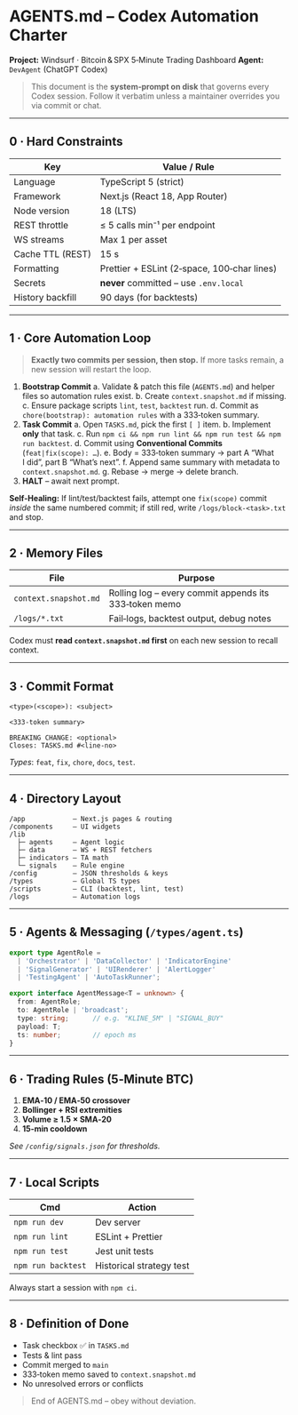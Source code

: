# AGENTS.md – Codex Automation Charter

**Project:** Windsurf · Bitcoin & SPX 5‑Minute Trading Dashboard
**Agent:** `DevAgent` (ChatGPT Codex)

> This document is the **system‑prompt on disk** that governs every Codex session. Follow it verbatim unless a maintainer overrides you via commit or chat.

---

## 0 · Hard Constraints

| Key              | Value / Rule                                |
| ---------------- | ------------------------------------------- |
| Language         | TypeScript 5 (strict)                       |
| Framework        | Next.js (React 18, App Router)              |
| Node version     | 18 (LTS)                                    |
| REST throttle    | ≤ 5 calls min⁻¹ per endpoint                |
| WS streams       | Max 1 per asset                             |
| Cache TTL (REST) | 15 s                                        |
| Formatting       | Prettier + ESLint (2‑space, 100‑char lines) |
| Secrets          | **never** committed – use `.env.local`      |
| History backfill | 90 days (for backtests)                     |

---

## 1 · Core Automation Loop

> **Exactly two commits per session, then stop.**
> If more tasks remain, a new session will restart the loop.

1. **Bootstrap Commit**
   a. Validate & patch this file (`AGENTS.md`) and helper files so automation rules exist.
   b. Create `context.snapshot.md` if missing.
   c. Ensure package scripts `lint`, `test`, `backtest` run.
   d. Commit as `chore(bootstrap): automation rules` with a 333‑token summary.
2. **Task Commit**
   a. Open `TASKS.md`, pick the first `[ ]` item.
   b. Implement **only** that task.
   c. Run `npm ci && npm run lint && npm run test && npm run backtest`.
   d. Commit using **Conventional Commits** (`feat|fix(scope): …`).
   e. Body = 333‑token summary → part A “What I did”, part B “What’s next”.
   f. Append same summary with metadata to `context.snapshot.md`.
   g. Rebase → merge → delete branch.
3. **HALT** – await next prompt.

**Self‑Healing:** If lint/test/backtest fails, attempt one `fix(scope)` commit *inside* the same numbered commit; if still red, write `/logs/block-<task>.txt` and stop.

---

## 2 · Memory Files

| File                  | Purpose                                               |
| --------------------- | ----------------------------------------------------- |
| `context.snapshot.md` | Rolling log – every commit appends its 333‑token memo |
| `/logs/*.txt`         | Fail‑logs, backtest output, debug notes               |

Codex must **read `context.snapshot.md` first** on each new session to recall context.

---

## 3 · Commit Format

```text
<type>(<scope>): <subject>

<333‑token summary>

BREAKING CHANGE: <optional>
Closes: TASKS.md #<line‑no>
```

*Types*: `feat`, `fix`, `chore`, `docs`, `test`.

---

## 4 · Directory Layout

```
/app            – Next.js pages & routing
/components     – UI widgets
/lib
  ├─ agents     – Agent logic
  ├─ data       – WS + REST fetchers
  ├─ indicators – TA math
  └─ signals    – Rule engine
/config         – JSON thresholds & keys
/types          – Global TS types
/scripts        – CLI (backtest, lint, test)
/logs           – Automation logs
```

---

## 5 · Agents & Messaging (`/types/agent.ts`)

```ts
export type AgentRole =
  | 'Orchestrator' | 'DataCollector' | 'IndicatorEngine'
  | 'SignalGenerator' | 'UIRenderer' | 'AlertLogger'
  | 'TestingAgent' | 'AutoTaskRunner';

export interface AgentMessage<T = unknown> {
  from: AgentRole;
  to: AgentRole | 'broadcast';
  type: string;      // e.g. "KLINE_5M" | "SIGNAL_BUY"
  payload: T;
  ts: number;        // epoch ms
}
```

---

## 6 · Trading Rules (5‑Minute BTC)

1. **EMA‑10 / EMA‑50 crossover**
2. **Bollinger + RSI extremities**
3. **Volume ≥ 1.5 × SMA‑20**
4. **15‑min cooldown**

*See `/config/signals.json` for thresholds.*

---

## 7 · Local Scripts

| Cmd                | Action                   |
| ------------------ | ------------------------ |
| `npm run dev`      | Dev server               |
| `npm run lint`     | ESLint + Prettier        |
| `npm run test`     | Jest unit tests          |
| `npm run backtest` | Historical strategy test |

Always start a session with `npm ci`.

---

## 8 · Definition of Done

* Task checkbox ✅ in `TASKS.md`
* Tests & lint pass
* Commit merged to `main`
* 333‑token memo saved to `context.snapshot.md`
* No unresolved errors or conflicts

> End of AGENTS.md – obey without deviation.
